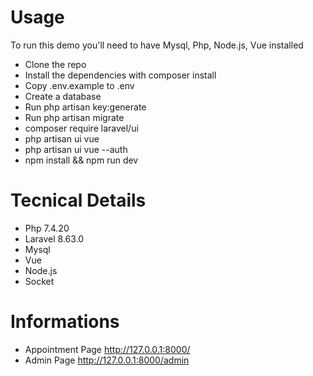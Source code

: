 
# Usage
To run this demo you'll need to have Mysql, Php, Node.js, Vue installed
- Clone the repo
- Install the dependencies with composer install
- Copy .env.example to .env
- Create a  database
- Run php artisan key:generate
- Run php artisan migrate
- composer require laravel/ui
- php artisan ui vue
- php artisan ui vue --auth
- npm install && npm run dev

# Tecnical Details
- Php 7.4.20
- Laravel 8.63.0
- Mysql
- Vue
- Node.js
- Socket

# Informations
 - Appointment Page
 http://127.0.0.1:8000/
 - Admin Page
 http://127.0.0.1:8000/admin
 
